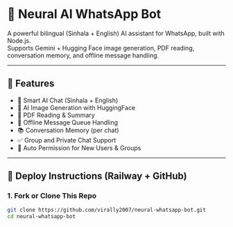 # 🤖 Neural AI WhatsApp Bot

A powerful bilingual (Sinhala + English) AI assistant for WhatsApp, built with Node.js.  
Supports Gemini + Hugging Face image generation, PDF reading, conversation memory, and offline message handling.

---

## 🌟 Features

- 🧠 Smart AI Chat (Sinhala + English)
- 🎨 AI Image Generation with HuggingFace
- 📄 PDF Reading & Summary
- 🔁 Offline Message Queue Handling
- 📚 Conversation Memory (per chat)
- ✅ Group and Private Chat Support
- 🔐 Auto Permission for New Users & Groups

---

## 🚀 Deploy Instructions (Railway + GitHub)

### 1. Fork or Clone This Repo

```bash
git clone https://github.com/virally2007/neural-whatsapp-bot.git
cd neural-whatsapp-bot
